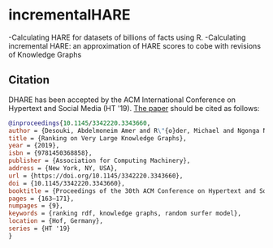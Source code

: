# incrementalHARE
-Calculating HARE for datasets of billions of facts using R.
-Calculating incremental HARE: an approximation of HARE scores to cobe with revisions of Knowledge Graphs

## Citation

DHARE has been accepted by the ACM International Conference on Hypertext and Social Media (HT '19). [The paper](https://papers.dice-research.org/2019/HT_DHARE/dhare_public.pdf) should be cited as follows:

```BibTeX
@inproceedings{10.1145/3342220.3343660,
author = {Desouki, Abdelmoneim Amer and R\"{o}der, Michael and Ngonga Ngomo, Axel-Cyrille},
title = {Ranking on Very Large Knowledge Graphs},
year = {2019},
isbn = {9781450368858},
publisher = {Association for Computing Machinery},
address = {New York, NY, USA},
url = {https://doi.org/10.1145/3342220.3343660},
doi = {10.1145/3342220.3343660},
booktitle = {Proceedings of the 30th ACM Conference on Hypertext and Social Media},
pages = {163–171},
numpages = {9},
keywords = {ranking rdf, knowledge graphs, random surfer model},
location = {Hof, Germany},
series = {HT '19}
}

```

